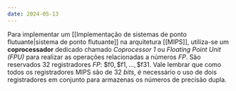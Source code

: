 ```yaml
---
date: 2024-05-13
---
```


Para implementar um [[Implementação de sistemas de ponto flutuante|sistema de ponto flutuante]] na arquitetura [[MIPS]], utiliza-se um **coprocessador** dedicado chamado *Coprocessor 1* ou *Floating Point Unit (FPU)* para realizar as operações relacionadas a números *FP*. São reservados $32$ registradores *FP*: $\text{\$f0}, \text{\$f1}, \dots, \text{\$f31}$. Vale lembrar que como todos os registradores MIPS são de $32$ *bits*, é necessário o uso de dois registradores em conjunto para armazenas os números de precisão dupla.
